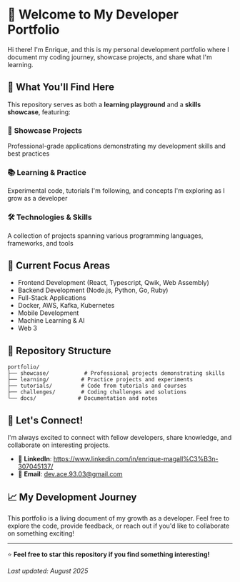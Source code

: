 # 👋 Welcome to My Developer Portfolio

Hi there! I'm Enrique, and this is my personal development portfolio where I document my coding journey, showcase projects, and share what I'm learning.

## 🎯 What You'll Find Here

This repository serves as both a **learning playground** and a **skills showcase**, featuring:

### 🚀 **Showcase Projects**
Professional-grade applications demonstrating my development skills and best practices

### 📚 **Learning & Practice**
Experimental code, tutorials I'm following, and concepts I'm exploring as I grow as a developer

### 🛠️ **Technologies & Skills**
A collection of projects spanning various programming languages, frameworks, and tools

## 🌟 Current Focus Areas

- Frontend Development (React, Typescript, Qwik, Web Assembly)
- Backend Development (Node.js, Python, Go, Ruby)
- Full-Stack Applications
- Docker, AWS, Kafka, Kubernetes
- Mobile Development
- Machine Learning & AI
- Web 3

## 📁 Repository Structure

```
portfolio/
├── showcase/           # Professional projects demonstrating skills
├── learning/          # Practice projects and experiments
├── tutorials/         # Code from tutorials and courses
├── challenges/        # Coding challenges and solutions
└── docs/             # Documentation and notes
```

## 🤝 Let's Connect!

I'm always excited to connect with fellow developers, share knowledge, and collaborate on interesting projects.

- 💼 **LinkedIn**: https://www.linkedin.com/in/enrique-magall%C3%B3n-307045137/
- 📧 **Email**: dev.ace.93.03@gmail.com

## 📈 My Development Journey

This portfolio is a living document of my growth as a developer. Feel free to explore the code, provide feedback, or reach out if you'd like to collaborate on something exciting!

---

⭐ **Feel free to star this repository if you find something interesting!**

*Last updated: August 2025*
